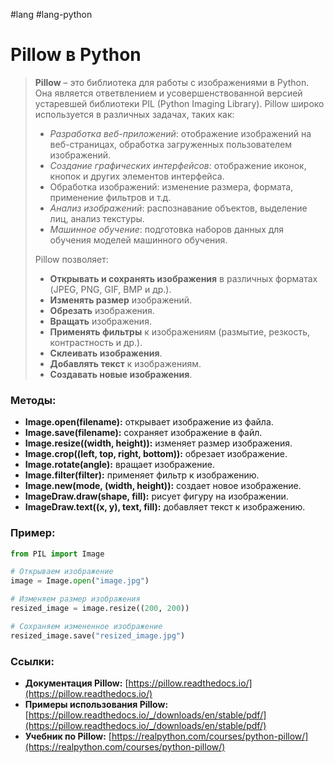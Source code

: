 #lang #lang-python 

# Pillow в Python

>**Pillow** – это библиотека для работы с изображениями в Python. Она является ответвлением и усовершенствованной версией устаревшей библиотеки PIL (Python Imaging Library). Pillow широко используется в различных задачах, таких как:
>- *Разработка веб-приложений*: отображение изображений на веб-страницах, обработка загруженных пользователем изображений.
>- *Создание графических интерфейсов*: отображение иконок, кнопок и других элементов интерфейса.
>- Обработка изображений: изменение размера, формата, применение фильтров и т.д.
>- *Анализ изображений*: распознавание объектов, выделение лиц, анализ текстуры.
>- *Машинное обучение*: подготовка наборов данных для обучения моделей машинного обучения.
>
>Pillow позволяет:
>- **Открывать и сохранять изображения** в различных форматах (JPEG, PNG, GIF, BMP и др.).
>- **Изменять размер** изображений.
>- **Обрезать** изображения.
>- **Вращать** изображения.
>- **Применять фильтры** к изображениям (размытие, резкость, контрастность и др.).
>- **Склеивать изображения**.
>- **Добавлять текст** к изображениям.
>- **Создавать новые изображения**.

### Методы:
- **Image.open(filename):** открывает изображение из файла.
- **Image.save(filename):** сохраняет изображение в файл.
- **Image.resize((width, height)):** изменяет размер изображения.
- **Image.crop((left, top, right, bottom)):** обрезает изображение.
- **Image.rotate(angle):** вращает изображение.
- **Image.filter(filter):** применяет фильтр к изображению.
- **Image.new(mode, (width, height)):** создает новое изображение.
- **ImageDraw.draw(shape, fill):** рисует фигуру на изображении.
- **ImageDraw.text((x, y), text, fill):** добавляет текст к изображению.

### Пример:
```Python
from PIL import Image

# Открываем изображение
image = Image.open("image.jpg")

# Изменяем размер изображения
resized_image = image.resize((200, 200))

# Сохраняем измененное изображение
resized_image.save("resized_image.jpg")
```

### Ссылки:
- **Документация Pillow:** [https://pillow.readthedocs.io/](https://pillow.readthedocs.io/)
- **Примеры использования Pillow:** [https://pillow.readthedocs.io/_/downloads/en/stable/pdf/](https://pillow.readthedocs.io/_/downloads/en/stable/pdf/)
- **Учебник по Pillow:** [https://realpython.com/courses/python-pillow/](https://realpython.com/courses/python-pillow/)
